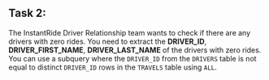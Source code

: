 ## Task 2:

The InstantRide Driver Relationship team wants to check if there are any drivers with zero rides. You need to extract the **DRIVER_ID**, **DRIVER_FIRST_NAME**, **DRIVER_LAST_NAME** of the drivers with zero rides. You can use a subquery where the `DRIVER_ID` from the `DRIVERS` table is not equal to distinct `DRIVER_ID` rows in the `TRAVELS` table using `ALL`.

